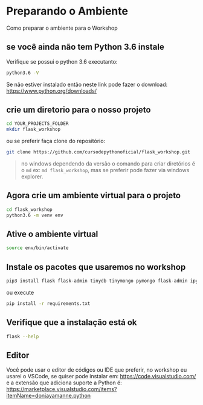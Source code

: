 # Preparando o Ambiente

Como preparar o ambiente para o Workshop

## se você ainda não tem Python 3.6 instale

Verifique se possui o python 3.6 executanto:

```bash
python3.6 -V
```

Se não estiver instalado então neste link pode fazer o download: https://www.python.org/downloads/


## crie um diretorio para o nosso projeto

```bash
cd YOUR_PROJECTS_FOLDER
mkdir flask_workshop
```

ou se preferir faça clone do repositório:

```bash
git clone https://github.com/cursodepythonoficial/flask_workshop.git

```

> no windows dependendo da versão o comando para criar diretórios é o `md` ex: `md flask_workshop`, mas se preferir pode fazer via windows explorer.

## Agora crie um ambiente virtual para o projeto

```bash
cd flask_workshop
python3.6 -m venv env
```

## Ative o ambiente virtual

```bash
source env/bin/activate
```

## Instale os pacotes que usaremos no workshop

```bash
pip3 install flask flask-admin tinydb tinymongo pymongo flask-admin ipython ipdb flask-debugtoolbar flask-wtf flask-classy flask-shell-ipython pytest-flask gunicorn
```

ou execute

```bash
pip install -r requirements.txt
```

## Verifique que a instalação está ok

```bash
flask --help
```



## Editor

Você pode usar o editor de códigos ou IDE que preferir, no workshop eu usarei o VSCode, se quiser pode instalar em: https://code.visualstudio.com/ e a extensão que adiciona suporte a Python é: https://marketplace.visualstudio.com/items?itemName=donjayamanne.python
